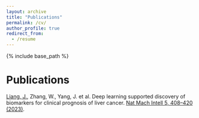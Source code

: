 ```yaml
---
layout: archive
title: "Publications"
permalink: /cv/
author_profile: true
redirect_from:
  - /resume
---
```


{% include base_path %}

Publications
======
<ins>Liang, J.</ins>, Zhang, W., Yang, J. et al. Deep learning supported discovery of biomarkers for clinical prognosis of liver cancer. [Nat Mach Intell 5, 408–420 (2023)](https://doi.org/10.1038/s42256-023-00635-3).
